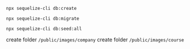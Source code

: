 `npx sequelize-cli db:create`

`npx sequelize-cli db:migrate`

`npx sequelize-cli db:seed:all`

create folder `/public/images/company`
create folder `/public/images/course`
